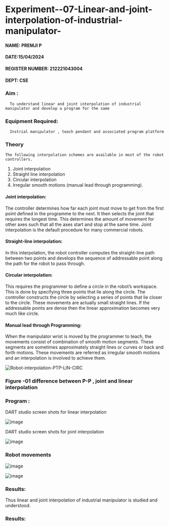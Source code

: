 # Experiment--07-Linear-and-joint-interpolation-of-industrial-manipulator-
#### NAME: PREMJI P
#### DATE:15/04/2024
#### REGISTER NUMBER: 212221043004
#### DEPT: CSE

### Aim :
      To understand linear and joint interpolation of industrial manipulator and develop a program for the same 
      
### Equipment Required: 
      Instrial manipulator , teach pendant and associated program platform 
      
### Theory 
    The following interpolation schemes are available in most of the robot controllers.
1. Joint interpolation
2. Straight line interpolation
3. Circular interpolation
4. Irregular smooth motions (manual lead through programming).
#### Joint interpolation: 
The controller determines how far each joint must move to get from the first point defined in the programme to the next. It then selects the joint that
requires the longest time. This determines the amount of movement for other axes such that all the axes start and stop at the same time. Joint interpolation is the default procedure for many commercial robots.

#### Straight-line interpolation: 
In this interpolation, the robot controller computes the straight-line path between two points and develops the sequence of addressable point along the path for the robot to pass through.

#### Circular interpolation: 
This requires the programmer to define a circle in the
robot’s workspace. This is done by specifying three points that lie along the circle. The controller constructs the circle by selecting a series of points that lie closer to the circle. These movements are actually small straight lines. If the addressable points are dense then the linear approximation becomes very much like circle.


#### Manual lead through Programming: 
When the manipulator wrist is moved by the programmer to teach, the movements consist of combination of smooth motion segments. These segments are sometimes approximately straight lines or curves or back and forth motions. These movements are referred as irregular smooth motions and an interpolation is involved to achieve them.




![Robot-interpolation-PTP-LIN-CIRC](https://user-images.githubusercontent.com/36288975/201615171-d0886aaa-8220-4b0c-8a1d-3d8a5c69c76a.png)

### Figure -01 difference between P-P , joint and linear interpolation 


### Program : 
DART studio screen shots for linear interpolation 

![image](https://github.com/Malar5717/Experiment--07-Linear-and-joint-interpolation-of-industrial-manipulator-/assets/138849172/f1b8dd71-f4e2-4cbb-8ef0-d938b21dec8a)



DART studio screen shots for joint interpolation 

![image](https://github.com/Malar5717/Experiment--07-Linear-and-joint-interpolation-of-industrial-manipulator-/assets/138849172/cfe9b24d-81f1-4554-9db1-d8d7f8b37366)


### Robot movements 


![image](https://github.com/Malar5717/Experiment--07-Linear-and-joint-interpolation-of-industrial-manipulator-/assets/138849172/a4aaaa09-82f3-42f0-acc4-279c8af8bba4)

![image](https://github.com/Malar5717/Experiment--07-Linear-and-joint-interpolation-of-industrial-manipulator-/assets/138849172/d362a00a-67d1-4299-b2cd-d00ca35cd01c)



### Results:  

Thus linear and joint interpolation of industrial manipulator is studied and understood.












### Results:  
